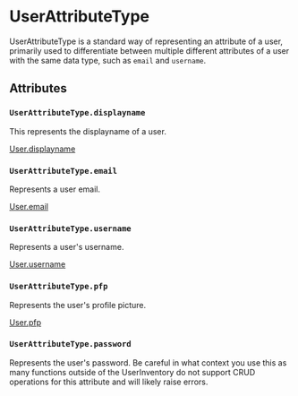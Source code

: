 # UserAttributeType

UserAttributeType is a standard way of representing an attribute of a user, primarily used to differentiate between multiple different attributes of a user with the same data type, such as `email` and `username`.

## Attributes

### `UserAttributeType.displayname`

This represents the displayname of a user.

[User.displayname](../types/user.md#displayname--string)

### `UserAttributeType.email`

Represents a user email.

[User.email](../types/user.md#email--string)

### `UserAttributeType.username`

Represents a user's username.

[User.username](../types/user.md#username--string)

### `UserAttributeType.pfp`

Represents the user's profile picture.

[User.pfp](../types/user.md#pfp--string)

### `UserAttributeType.password`

Represents the user's password. Be careful in what context you use this as many functions outside of the UserInventory do not support CRUD operations for this attribute and will likely raise errors.
